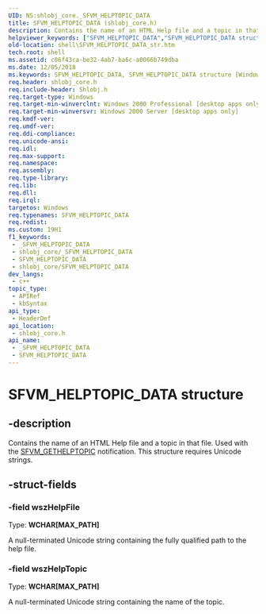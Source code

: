 ```yaml
---
UID: NS:shlobj_core._SFVM_HELPTOPIC_DATA
title: SFVM_HELPTOPIC_DATA (shlobj_core.h)
description: Contains the name of an HTML Help file and a topic in that file. Used with the SFVM_GETHELPTOPIC notification. This structure requires Unicode strings.
helpviewer_keywords: ["SFVM_HELPTOPIC_DATA","SFVM_HELPTOPIC_DATA structure [Windows Shell]","_SFVM_HELPTOPIC_DATA","_win32_SFVM_HELPTOPIC_DATA_str","shell.SFVM_HELPTOPIC_DATA_str","shlobj_core/SFVM_HELPTOPIC_DATA"]
old-location: shell\SFVM_HELPTOPIC_DATA_str.htm
tech.root: shell
ms.assetid: c06f43ca-be32-4ab7-ba6c-a0066b749dba
ms.date: 12/05/2018
ms.keywords: SFVM_HELPTOPIC_DATA, SFVM_HELPTOPIC_DATA structure [Windows Shell], _SFVM_HELPTOPIC_DATA, _win32_SFVM_HELPTOPIC_DATA_str, shell.SFVM_HELPTOPIC_DATA_str, shlobj_core/SFVM_HELPTOPIC_DATA
req.header: shlobj_core.h
req.include-header: Shlobj.h
req.target-type: Windows
req.target-min-winverclnt: Windows 2000 Professional [desktop apps only]
req.target-min-winversvr: Windows 2000 Server [desktop apps only]
req.kmdf-ver: 
req.umdf-ver: 
req.ddi-compliance: 
req.unicode-ansi: 
req.idl: 
req.max-support: 
req.namespace: 
req.assembly: 
req.type-library: 
req.lib: 
req.dll: 
req.irql: 
targetos: Windows
req.typenames: SFVM_HELPTOPIC_DATA
req.redist: 
ms.custom: 19H1
f1_keywords:
 - _SFVM_HELPTOPIC_DATA
 - shlobj_core/_SFVM_HELPTOPIC_DATA
 - SFVM_HELPTOPIC_DATA
 - shlobj_core/SFVM_HELPTOPIC_DATA
dev_langs:
 - c++
topic_type:
 - APIRef
 - kbSyntax
api_type:
 - HeaderDef
api_location:
 - shlobj_core.h
api_name:
 - _SFVM_HELPTOPIC_DATA
 - SFVM_HELPTOPIC_DATA
---
```


# SFVM_HELPTOPIC_DATA structure


## -description

Contains the name of an HTML Help file and a topic in that file. Used with the <a href="/windows/desktop/shell/sfvm-gethelptopic">SFVM_GETHELPTOPIC</a> notification. This structure requires Unicode strings.

## -struct-fields

### -field wszHelpFile

Type: <b>WCHAR[MAX_PATH]</b>

A null-terminated Unicode string containing the fully qualified path to the help file.

### -field wszHelpTopic

Type: <b>WCHAR[MAX_PATH]</b>

A null-terminated Unicode string containing the name of the topic.

